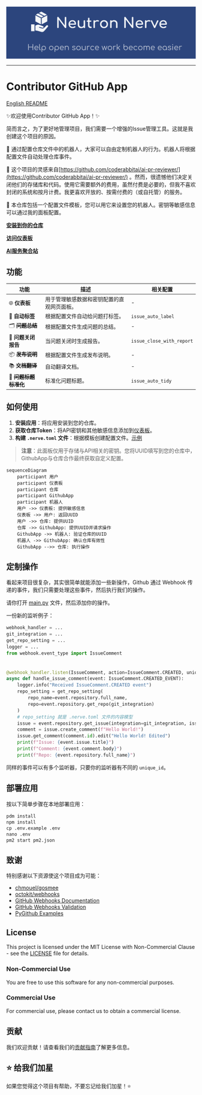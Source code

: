 ![Contributor](.github/contributor_banner.png)

-----------------

# Contributor GitHub App

[English README](README.md)

✨欢迎使用Contributor GitHub App！✨

简而言之，为了更好地管理项目，我们需要一个增强的Issue管理工具。这就是我创建这个项目的原因。

🤖 通过配置仓库文件中的机器人，大家可以自由定制机器人的行为。机器人将根据配置文件自动处理仓库事件。

🐇 这个项目的灵感来自[https://github.com/coderabbitai/ai-pr-reviewer/](https://github.com/coderabbitai/ai-pr-reviewer/)
。然而，很遗憾他们决定关闭他们的存储库和代码。使用它需要额外的费用，虽然付费是必要的，但我不喜欢封闭的系统和按月计费。我更喜欢开放的、按需付费的（或自托管）的服务。

🚀 本仓库包括一个配置文件模板，您可以用它来设置您的机器人。密钥等敏感信息可以通过我的面板配置。

[**安装到你的仓库**](https://github.com/apps/neutron-nerve)

[**访问仪表板**](https://contributor.dianas.cyou)

[**AI服务聚合站**](https://www.ohmygpt.com/)

## 功能

| 功能                 | 描述                    | 相关配置                      |
|--------------------|-----------------------|---------------------------|
| 🌐 **仪表板**         | 用于管理敏感数据和密钥配置的直观网页面板。 | -                         |
| 📂 **自动标签**        | 根据配置文件自动给问题打标签。       | `issue_auto_label`        |
| 🗂 ~~**问题总结**~~    | 根据配置文件生成问题的总结。        | -                         |
| 📝 **问题关闭报告**      | 当问题关闭时生成报告。           | `issue_close_with_report` |
| 📦 ~~**发布说明**~~    | 根据配置文件生成发布说明。         | -                         |
| 📚 ~~**文档翻译**~~    | 自动翻译文档。               | -                         |
| 📌 ~~**问题标题标准化**~~ | 标准化问题标题。              | `issue_auto_tidy`         |

## 如何使用

1. **安装应用**：将应用安装到您的仓库。
2. **获取仓库Token**：将API密钥和其他敏感信息添加到[仪表板](https://contributor.dianas.cyou)。
3. **构建 `.nerve.toml` 文件**：根据模板创建配置文件。[示例](.nerve.toml)

> **注意**：此面板仅用于存储与API相关的密钥。您将UUID填写到您的仓库中，GithubApp与仓库合作最终获取自定义配置。

```mermaid
sequenceDiagram
    participant 用户
    participant 仪表板
    participant 仓库
    participant GithubApp
    participant 机器人
    用户 ->> 仪表板: 提供敏感信息
    仪表板 ->> 用户: 返回UUID
    用户 ->> 仓库: 提供UUID
    仓库 ->> GithubApp: 提供UUID并请求操作
    GithubApp ->> 机器人: 验证仓库的UUID
    机器人 ->> GithubApp: 确认仓库有效性
    GithubApp -->> 仓库: 执行操作
```

## 定制操作

看起来项目很复杂，其实很简单就能添加一些新操作，Github 通过 Webhook 传递的事件，我们只需要处理这些事件，然后执行我们的操作。

请你打开 [main.py](main.py) 文件，然后添加你的操作。

一份新的监听例子：

```python
webhook_handler = ...
git_integration = ...
get_repo_setting = ...
logger = ...
from webhook.event_type import IssueComment


@webhook_handler.listen(IssueComment, action=IssueComment.CREATED, unique_id="uuid")
async def handle_issue_comment(event: IssueComment.CREATED_EVENT):
    logger.info("Received IssueComment.CREATED event")
    repo_setting = get_repo_setting(
        repo_name=event.repository.full_name,
        repo=event.repository.get_repo(git_integration)
    )
    # repo_setting 就是 .nerve.toml 文件的内容模型
    issue = event.repository.get_issue(integration=git_integration, issue_number=event.issue.number)
    comment = issue.create_comment(f"Hello World!")
    issue.get_comment(comment.id).edit("Hello World! Edited")
    print(f"Issue: {event.issue.title}")
    print(f"Comment: {event.comment.body}")
    print(f"Repo: {event.repository.full_name}")
```

同样的事件可以有多个监听器，只要你的监听器有不同的 `unique_id`。

## 部署应用

按以下简单步骤在本地部署应用：

```shell
pdm install
npm install
cp .env.example .env
nano .env
pm2 start pm2.json
```

## 致谢

特别感谢以下资源使这个项目成为可能：

- [chmouel/gosmee](https://github.com/chmouel/gosmee)
- [octokit/webhooks](https://github.com/octokit/webhooks/blob/main/payload-examples/api.github.com/issues/assigned.payload.json)
- [GitHub Webhooks Documentation](https://docs.github.com/en/webhooks/webhook-events-and-payloads#issues)
- [GitHub Webhooks Validation](https://docs.github.com/zh/webhooks/using-webhooks/validating-webhook-deliveries)
- [PyGithub Examples](https://github.com/PyGithub/PyGithub/blob/main/doc/examples/Issue.rst)

## License

This project is licensed under the MIT License with Non-Commercial Clause - see the [LICENSE](./LICENSE) file for
details.

### Non-Commercial Use

You are free to use this software for any non-commercial purposes.

### Commercial Use

For commercial use, please contact us to obtain a commercial license.

## 贡献

我们欢迎贡献！请查看我们的[贡献指南](CONTRIBUTOR_LICENSE_AGREEMENT.md)了解更多信息。

## ⭐️ 给我们加星

如果您觉得这个项目有帮助，不要忘记给我们加星！⭐️

